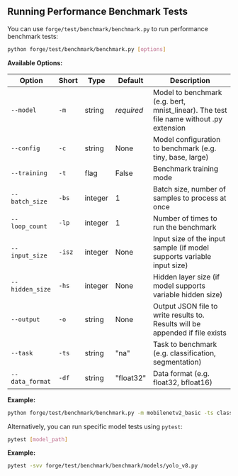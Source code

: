 ## Running Performance Benchmark Tests

You can use `forge/test/benchmark/benchmark.py` to run performance benchmark tests:

   ```bash
   python forge/test/benchmark/benchmark.py [options]
   ```

   **Available Options:**

   | Option | Short | Type | Default | Description |
   |--------|-------|------|---------|-------------|
   | `--model` | `-m` | string | *required* | Model to benchmark (e.g. bert, mnist_linear). The test file name without .py extension |
   | `--config` | `-c` | string | None | Model configuration to benchmark (e.g. tiny, base, large) |
   | `--training` | `-t` | flag | False | Benchmark training mode |
   | `--batch_size` | `-bs` | integer | 1 | Batch size, number of samples to process at once |
   | `--loop_count` | `-lp` | integer | 1 | Number of times to run the benchmark |
   | `--input_size` | `-isz` | integer | None | Input size of the input sample (if model supports variable input size) |
   | `--hidden_size` | `-hs` | integer | None | Hidden layer size (if model supports variable hidden size) |
   | `--output` | `-o` | string | None | Output JSON file to write results to. Results will be appended if file exists |
   | `--task` | `-ts` | string | "na" | Task to benchmark (e.g. classification, segmentation) |
   | `--data_format` | `-df` | string | "float32" | Data format (e.g. float32, bfloat16) |

   **Example:**

   ```bash
   python forge/test/benchmark/benchmark.py -m mobilenetv2_basic -ts classification -bs 8 -df bfloat16 -lp 32 -o forge-fe-benchmark-e2e-mobilenetv2_basic.json
   ```

Alternatively, you can run specific model tests using `pytest`:

   ```bash
   pytest [model_path]
   ```

   **Example:**

   ```bash
   pytest -svv forge/test/benchmark/benchmark/models/yolo_v8.py
   ```
